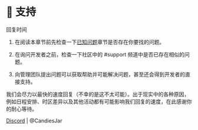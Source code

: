 # 🚁 支持

回复时间

1) 在阅读本章节前先检查一下[已知问题](overview.known-errors-issues.md)章节是否存在你要找的问题。

2) 在询问开发者之前，检查一下社区中的 #support 频道中是否已存在相似的问题。

3) 向管理团队提出问题可以获取帮助并可能解决问题，甚至还会得到开发者的直接支持。

我们会尽力以最快的速度回复（不幸的是这不太可能）。出于现实中的各种原因，例如日程安排、时区差异以及其他活动都有可能影响我们回复的速度，在此感谢你的耐心等待。

[Discord](https://discord.gg/dJ8DG2cSzt) | @CandiesJar